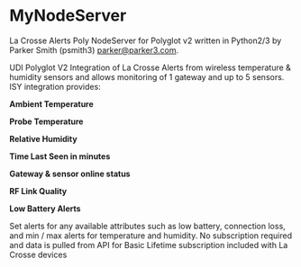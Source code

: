 # MyNodeServer
La Crosse Alerts Poly NodeServer for Polyglot v2 written in Python2/3
by Parker Smith (psmith3) parker@parker3.com.

UDI Polyglot V2 Integration of La Crosse Alerts from wireless temperature & humidity sensors and allows monitoring of
1 gateway and up to 5 sensors. ISY integration provides:


<b>Ambient Temperature</b>

<b>Probe Temperature</b>

<b>Relative Humidity</b>

<b>Time Last Seen in minutes</b>

<b>Gateway & sensor online status</b>

<b>RF Link Quality</b>

<b>Low Battery Alerts</b>


Set alerts for any available attributes such as low battery, connection loss, and min / max alerts for temperature and humidity.
No subscription required and data is pulled from API for Basic Lifetime subscription included with La Crosse devices
